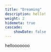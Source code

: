 ```yaml
---
title: "Dreaming"
description: hello!
weight: 2
hidemeta: true
cascade:
    showDate: false
---
```


hellooooooo

